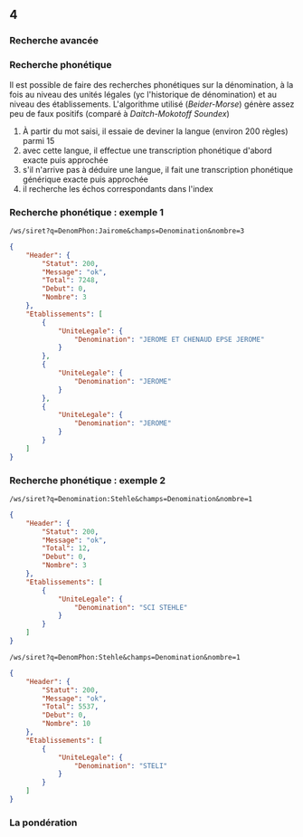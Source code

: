 <!-- .slide: class="chapter" -->
## 4
### Recherche avancée





<!-- .slide: class="slide" -->
### Recherche phonétique
Il est possible de faire des recherches phonétiques sur la dénomination, à la fois au niveau des unités légales (yc l'historique de dénomination) et au niveau des établissements. L'algorithme utilisé (*Beider-Morse*) génère assez peu de faux positifs (comparé à *Daitch-Mokotoff Soundex*)
 1. À partir du mot saisi, il essaie de deviner la langue (environ 200 règles) parmi 15
 2. avec cette langue, il effectue une transcription phonétique d'abord exacte puis approchée
 3. s'il n'arrive pas à déduire une langue, il fait une transcription phonétique générique exacte puis approchée
 4. il recherche les échos correspondants dans l'index





<!-- .slide: class="slide" -->
### Recherche phonétique : exemple 1
```
/ws/siret?q=DenomPhon:Jairome&champs=Denomination&nombre=3
```
```json
{
    "Header": {
        "Statut": 200,
        "Message": "ok",
        "Total": 7248,
        "Debut": 0,
        "Nombre": 3
    },
    "Etablissements": [
        {
            "UniteLegale": {
                "Denomination": "JEROME ET CHENAUD EPSE JEROME"
            }
        },
        {
            "UniteLegale": {
                "Denomination": "JEROME"
            }
        },
        {
            "UniteLegale": {
                "Denomination": "JEROME"
            }
        }
    ]
}
```





<!-- .slide: class="slide" -->
### Recherche phonétique : exemple 2
```
/ws/siret?q=Denomination:Stehle&champs=Denomination&nombre=1
```
```json
{
    "Header": {
        "Statut": 200,
        "Message": "ok",
        "Total": 12,
        "Debut": 0,
        "Nombre": 3
    },
    "Etablissements": [
        {
            "UniteLegale": {
                "Denomination": "SCI STEHLE"
            }
        }
    ]
}
```
```
/ws/siret?q=DenomPhon:Stehle&champs=Denomination&nombre=1
```
```json
{
    "Header": {
        "Statut": 200,
        "Message": "ok",
        "Total": 5537,
        "Debut": 0,
        "Nombre": 10
    },
    "Etablissements": [
        {
            "UniteLegale": {
                "Denomination": "STELI"
            }
        }
    ]
}
```





<!-- .slide: class="slide" -->
### La pondération
